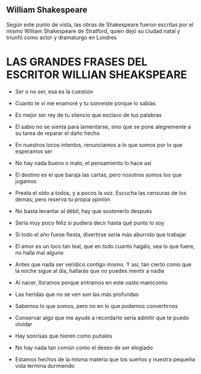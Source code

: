 ## William Shakespeare

Según este punto de vista, las obras de Shakespeare fueron escritas por el mismo William Shakespeare de Stratford, 
quien dejó su ciudad natal y triunfó como actor y dramaturgo en Londres

# LAS GRANDES FRASES DEL ESCRITOR WILLIAN SHEAKSPEARE

- Ser o no ser, esa es la cuestión

- Cuanto te vi me enamoré y tu sonreíste porque lo sabías

- Es mejor ser rey de tu silencio que esclavo de tus palabras

- El sabio no se sienta para lamentarse, sino que se pone alegremente a su tarea de reparar el daño hecho

- En nuestros locos intentos, renunciamos a lo que somos por lo que esperamos ser

- No hay nada bueno o malo, el pensamiento lo hace así

- El destino es el que baraja las cartas, pero nosotros somos los que jugamos

- Presta el oído a todos, y a pocos la voz. Escucha las censuras de los demás; pero reserva tu propia opinión

- No basta levantar al débil, hay que sostenerlo después

 - Sería muy poco feliz si pudiera decir hasta qué punto lo soy

 - Si todo el año fuese fiesta, divertirse sería más aburrido que trabajar

 - El amor es un loco tan leal, que en todo cuanto hagáis, sea lo que fuere, no halla mal alguno

 - Antes que nada ser verídico contigo mismo. Y así, tan cierto como que la noche sigue al día, hallarás que no puedes mentir a nadie

 - Al nacer, lloramos porque entramos en este vasto manicomio

 - Las heridas que no se ven son las más profundas

 - Sabemos lo que somos, pero no en lo que podemos convertirnos

 - Conservar algo que me ayude a recordarte sería admitir que te puedo olvidar

 - Hay sonrisas que hieren como puñales

 - No hay nada tan común como el deseo de ser elogiado

 - Estamos hechos de la misma materia que los sueños y nuestra pequeña vida termina durmiendo
 
 
 
